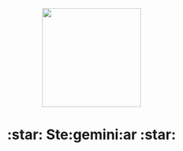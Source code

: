 <div id="header" align="center">
  <img src="https://cdn.discordapp.com/attachments/962562013249290260/1106802081450442752/28eN.gif" width="200"/>
  <h1> 
     :star: Ste:gemini:ar :star:
  </h1>
</div>
